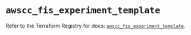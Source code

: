 # `awscc_fis_experiment_template`

Refer to the Terraform Registry for docs: [`awscc_fis_experiment_template`](https://registry.terraform.io/providers/hashicorp/awscc/0.70.0/docs/resources/fis_experiment_template).
